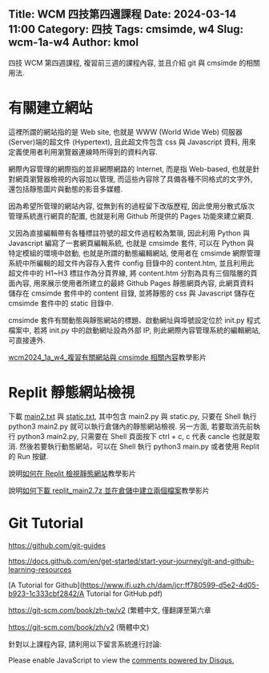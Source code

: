Title: WCM 四技第四週課程
Date: 2024-03-14 11:00
Category: 四技
Tags: cmsimde, w4
Slug: wcm-1a-w4
Author: kmol
---

四技 WCM 第四週課程, 複習前三週的課程內容, 並且介紹 git 與 cmsimde 的相關用法.

<!-- PELICAN_END_SUMMARY -->

# 有關建立網站
這裡所謂的網站指的是 Web site, 也就是 WWW (World Wide Web) 伺服器 (Server)端的超文件 (Hypertext), 且此超文件包含 css 與 Javascript 資料, 用來定義使用者利用瀏覽器連線時所得到的資料內容.

網際內容管理的網際指的並非網際網路的 Internet, 而是指 Web-based, 也就是針對網頁瀏覽器檢視的內容加以管理, 而這些內容除了具備各種不同格式的文字外, 還包括靜態圖片與動態的影音多媒體.

因為希望所管理的網站內容, 從無到有的過程留下改版歷程, 因此使用分散式版次管理系統進行網頁的配置, 也就是利用 Github 所提供的 Pages 功能來建立網頁.

又因為直接編輯帶有各種標註符號的超文件過程較為繁瑣, 因此利用 Python 與 Javascript 編寫了一套網頁編輯系統, 也就是 cmsimde 套件, 可以在 Python 與特定模組的環境中啟動, 也就是所謂的動態編輯網站, 使用者在 cmsimde 網際管理系統中所編輯的超文件內容存入套件 config 目錄中的 content.htm, 並且利用此超文件中的 H1~H3 標註作為分頁界線, 將 content.htm 分割為具有三個階層的頁面內容, 用來展示使用者所建立的最終 Github Pages 靜態網頁內容, 此網頁資料儲存在 cmsimde 套件中的 content 目錄, 並將靜態的 css 與 Javascript 儲存在 cmsimde 套件中的 static 目錄中.

cmsimde 套件有關動態與靜態網站的標題、啟動網址與埠號設定位於 init.py 程式檔案中, 若將 init.py 中的啟動網址設為外部 IP, 則此網際內容管理系統的編輯網站, 可直接連外.

[wcm2024_1a_w4_複習有關網站與 cmsimde 相關內容]教學影片

[wcm2024_1a_w4_複習有關網站與 cmsimde 相關內容]: https://nfuedu-my.sharepoint.com/:v:/g/personal/yen_nfu_edu_tw/EX1Dck3V_qlFjUk9FFZQyAwBlWqZGwSJ1BQBc0FLt9J21g?nav=eyJyZWZlcnJhbEluZm8iOnsicmVmZXJyYWxBcHAiOiJPbmVEcml2ZUZvckJ1c2luZXNzIiwicmVmZXJyYWxBcHBQbGF0Zm9ybSI6IldlYiIsInJlZmVycmFsTW9kZSI6InZpZXciLCJyZWZlcnJhbFZpZXciOiJNeUZpbGVzTGlua0NvcHkifX0&e=QCTY0r

# Replit 靜態網站檢視
下載 [main2.txt](https://mde.tw/wcm2024/downloads/main2.txt) 與 [static.txt](https://mde.tw/wcm2024/downloads/static.txt), 其中包含 main2.py 與 static.py, 只要在 Shell 執行 python3 main2.py 就可以執行倉儲內的靜態網站檢視. 另一方面, 若要取消先前執行 python3 main2.py, 只需要在 Shell 頁面按下 ctrl + c, c 代表 cancle 也就是取消. 然後若要執行動態網站，可以在 Shell 執行 python3 main.py 或者使用 Replit 的 Run 按鍵. 

說明[如何在 Replit 檢視靜態網站]教學影片

說明[如何下載 replit_main2.7z 並在倉儲中建立兩個檔案]教學影片

[如何在 Replit 檢視靜態網站]: https://nfuedu-my.sharepoint.com/:v:/g/personal/yen_nfu_edu_tw/ERnjR87AyRpCnxB2Md2BWKAB7UyHg1FbBl0lDn8MFS19Cg?nav=eyJyZWZlcnJhbEluZm8iOnsicmVmZXJyYWxBcHAiOiJPbmVEcml2ZUZvckJ1c2luZXNzIiwicmVmZXJyYWxBcHBQbGF0Zm9ybSI6IldlYiIsInJlZmVycmFsTW9kZSI6InZpZXciLCJyZWZlcnJhbFZpZXciOiJNeUZpbGVzTGlua0NvcHkifX0&e=z4WWL6

[如何下載 replit_main2.7z 並在倉儲中建立兩個檔案]: https://nfuedu-my.sharepoint.com/:v:/g/personal/yen_nfu_edu_tw/EbuB_eNbGMlErR95cQtPz9gBnFGL_lJtBtS1EXJ_OMUcuA?nav=eyJyZWZlcnJhbEluZm8iOnsicmVmZXJyYWxBcHAiOiJPbmVEcml2ZUZvckJ1c2luZXNzIiwicmVmZXJyYWxBcHBQbGF0Zm9ybSI6IldlYiIsInJlZmVycmFsTW9kZSI6InZpZXciLCJyZWZlcnJhbFZpZXciOiJNeUZpbGVzTGlua0NvcHkifX0&e=7SfxEM

# Git Tutorial
<https://github.com/git-guides>

<https://docs.github.com/en/get-started/start-your-journey/git-and-github-learning-resources>

[A Tutorial for Github](https://www.ifi.uzh.ch/dam/jcr:ff780599-d5e2-4d05-b923-1c333cbf2842/A Tutorial for GitHub.pdf)

<https://git-scm.com/book/zh-tw/v2> (繁體中文, 僅翻譯至第六章

<https://git-scm.com/book/zh/v2> (簡體中文)

針對以上課程內容, 請利用以下留言系統進行討論:

<div id="disqus_thread"></div>
<script>
/**
    *  RECOMMENDED CONFIGURATION VARIABLES: EDIT AND UNCOMMENT THE SECTION BELOW TO INSERT DYNAMIC VALUES FROM YOUR PLATFORM OR CMS.
    *  LEARN WHY DEFINING THESE VARIABLES IS IMPORTANT: https://disqus.com/admin/universalcode/#configuration-variables    */
    /*
    var disqus_config = function () {
    this.page.url = PAGE_URL;  // Replace PAGE_URL with your page's canonical URL variable
    this.page.identifier = PAGE_IDENTIFIER; // Replace PAGE_IDENTIFIER with your page's unique identifier variable
    };
    */
    (function() { // DON'T EDIT BELOW THIS LINE
    var d = document, s = d.createElement('script');
    s.src = 'https://https-mde-tw-eng.disqus.com/embed.js';
    s.setAttribute('data-timestamp', +new Date());
    (d.head || d.body).appendChild(s);
    })();
</script>
<noscript>Please enable JavaScript to view the <a href="https://disqus.com/?ref_noscript">comments powered by Disqus.</a></noscript>